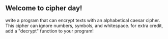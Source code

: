 ## Welcome to cipher day!
write a program that can encrypt texts with an alphabetical caesar cipher. This cipher can ignore numbers, symbols, and whitespace.
for extra credit, add a "decrypt" function to your program!
